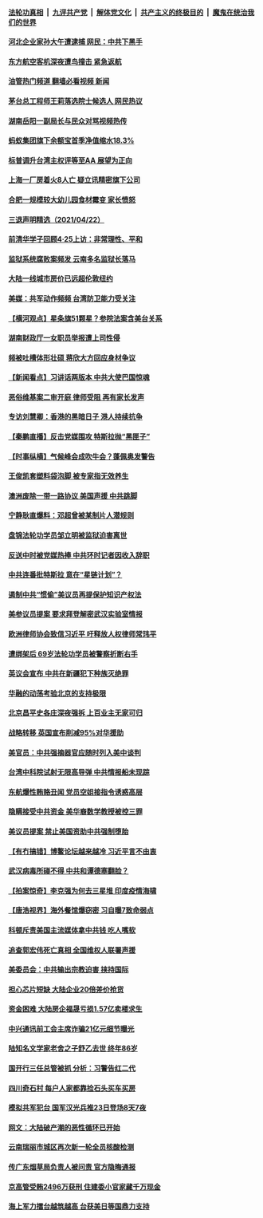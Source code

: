 ####  [法轮功真相](../../../../basic/blob/master/README.md?t=04231832) &nbsp;|&nbsp; [九评共产党](../../../../9ping.md/blob/master/README.md?t=04231832) &nbsp;|&nbsp; [解体党文化](../../../../jtdwh.md/blob/master/README.md?t=04231832)  &nbsp;|&nbsp; [共产主义的终极目的](../../../../gczydzjmd.md/blob/master/README.md?t=04231832) &nbsp;|&nbsp; [魔鬼在统治我们的世界](../../../../mgztzwmdsj.md/blob/master/README.md?t=04231832) 

#### [河北企业家孙大午遭逮捕 网民：中共下黑手](../pages/nsc413/n12899943.md?t=04231832) 

#### [东方航空客机深夜遭鸟撞击 紧急返航](../pages/nsc413/n12900070.md?t=04231832) 

#### [油管热门频道 翻墙必看视频 新闻](http://159.65.108.143:81/youtube.html)

#### [茅台总工程师王莉落选院士候选人 网民热议](../pages/nsc413/n12899666.md?t=04231832) 

#### [湖南岳阳一副局长与民众对骂视频热传](../pages/nsc413/n12899665.md?t=04231832) 

#### [蚂蚁集团旗下余额宝首季净值缩水18.3%](../pages/nsc413/n12899946.md?t=04231832) 

#### [标普调升台湾主权评等至AA 展望为正向](../pages/nsc413/n12899669.md?t=04231832) 

#### [上海一厂房着火8人亡 疑立讯精密旗下公司](../pages/nsc413/n12899438.md?t=04231832) 

#### [合肥一规模较大幼儿园食材霉变 家长愤怒](../pages/nsc413/n12899505.md?t=04231832) 

#### [三退声明精选（2021/04/22）](../pages/nsc413/n12899795.md?t=04231832) 

#### [前清华学子回顾4·25上访：非常理性、平和](../pages/nsc413/n12899661.md?t=04231832) 

#### [监狱系统腐败案频发 云南多名监狱长落马](../pages/nsc413/n12899506.md?t=04231832) 

#### [大陆一线城市房价已远超伦敦纽约](../pages/nsc413/n12899169.md?t=04231832) 

#### [美媒：共军动作频频 台湾防卫能力受关注](../pages/nsc413/n12899389.md?t=04231832) 


#### [【横河观点】星条旗51颗星？参院法案含美台关系](../pages/nsc413/n12899168.md?t=04231832) 

#### [湖南财政厅一女职员举报遭上司性侵](../pages/nsc413/n12899341.md?t=04231832) 

#### [频被吐槽体形壮硕 蒋欣大方回应身材争议](../pages/nsc413/n12899061.md?t=04231832) 

#### [【新闻看点】习讲话两版本 中共大使巴国惊魂](../pages/nsc413/n12898524.md?t=04231832) 

#### [恶俗维基案二审开庭 律师受阻 再有家长发声](../pages/nsc413/n12899102.md?t=04231832) 

#### [专访刘慧卿：香港的黑暗日子 港人持续抗争](../pages/nsc413/n12898828.md?t=04231832) 

#### [【秦鹏直播】反击党媒围攻 特斯拉抛“黑匣子”](../pages/nsc413/n12899045.md?t=04231832) 

#### [【时事纵横】气候峰会成吹牛会？蓬佩奥发警告](../pages/nsc413/n12898974.md?t=04231832) 

#### [王俊凯套塑料袋泡脚 被专家指无效养生](../pages/nsc413/n12898877.md?t=04231832) 

#### [澳洲废除一带一路协议 美国声援 中共跳脚](../pages/nsc413/n12898768.md?t=04231832) 

#### [宁静耿直爆料：邓超曾被某制片人潜规则](../pages/nsc413/n12898706.md?t=04231832) 

#### [盘锦法轮功学员邹立明被监狱迫害离世](../pages/nsc413/n12897749.md?t=04231832) 

#### [反送中时被党媒热捧 中共环时记者因收入辞职](../pages/nsc413/n12898609.md?t=04231832) 

#### [中共连番批特斯拉 意在“星链计划”？](../pages/nsc413/n12898758.md?t=04231832) 

#### [遏制中共“惯偷”美议员再提保护知识产权法](../pages/nsc413/n12898800.md?t=04231832) 

#### [美参议员提案 要求拜登解密武汉实验室情报](../pages/nsc413/n12898787.md?t=04231832) 

#### [欧洲律师协会致信习近平 吁释放人权律师常玮平](../pages/nsc413/n12898769.md?t=04231832) 

#### [遭绑架后 69岁法轮功学员被警察折断右手](../pages/nsc413/n12898245.md?t=04231832) 

#### [英议会宣布 中共在新疆犯下种族灭绝罪](../pages/nsc413/n12898674.md?t=04231832) 

#### [华融的动荡考验北京的支持极限](../pages/nsc413/n12898038.md?t=04231832) 

#### [北京昌平史各庄深夜强拆 上百业主无家可归](../pages/nsc413/n12898372.md?t=04231832) 

#### [战略转移 英国宣布削减95%对华援助](../pages/nsc413/n12898513.md?t=04231832) 

#### [美官员：中共强摘器官应随时列入美中谈判](../pages/nsc413/n12897598.md?t=04231832) 

#### [台湾中科院试射无限高导弹 中共情报船未现踪](../pages/nsc413/n12898542.md?t=04231832) 

#### [东航爆性贿赂丑闻 党员空姐接指令诱惑高层](../pages/nsc413/n12898365.md?t=04231832) 

#### [隐瞒接受中共资金 美华裔数学教授被控三罪](../pages/nsc413/n12898336.md?t=04231832) 

#### [美议员提案 禁止美国资助中共强制堕胎](../pages/nsc413/n12898274.md?t=04231832) 

#### [【有冇搞错】博鳌论坛越来越冷 习近平言不由衷](../pages/nsc413/n12896200.md?t=04231832) 

#### [武汉病毒所碰不得 中共和谭德塞翻脸？](../pages/nsc413/n12898172.md?t=04231832) 

#### [【拍案惊奇】李克强为何去三星堆 印度疫情海啸](../pages/nsc413/n12896929.md?t=04231832) 

#### [【唐浩视界】海外餐馆爆窃密 习自曝7致命弱点](../pages/nsc413/n12897893.md?t=04231832) 

#### [科顿斥责美国主流媒体拿中共钱 吃人嘴软](../pages/nsc413/n12898127.md?t=04231832) 

#### [追查郭宏伟死亡真相 全国维权人联署声援](../pages/nsc413/n12897860.md?t=04231832) 

#### [美委员会：中共输出宗教迫害 挟持国际](../pages/nsc413/n12897485.md?t=04231832) 

#### [担心芯片短缺 大陆企业20倍差价抢货](../pages/nsc413/n12897711.md?t=04231832) 

#### [资金困难 大陆房企福晟亏损1.57亿卖楼求生](../pages/nsc413/n12897417.md?t=04231832) 

#### [中兴通讯前工会主席诈骗21亿元细节曝光](../pages/nsc413/n12897554.md?t=04231832) 

#### [陆知名文学家老舍之子舒乙去世 终年86岁](../pages/nsc413/n12897419.md?t=04231832) 

#### [国开行三任总管被抓 分析：习警告红二代](../pages/nsc413/n12897008.md?t=04231832) 

#### [四川奇石村 每户人家都靠捡石头买车买房](../pages/nsc413/n12897562.md?t=04231832) 

#### [模拟共军犯台 国军汉光兵推23日登场8天7夜](../pages/nsc413/n12897479.md?t=04231832) 

#### [网文：大陆破产潮的恶性循环已开始](../pages/nsc413/n12896895.md?t=04231832) 

#### [云南瑞丽市城区再次新一轮全员核酸检测](../pages/nsc413/n12897302.md?t=04231832) 

#### [传广东烟草局负责人被问责 官方隐晦通报](../pages/nsc413/n12897090.md?t=04231832) 

#### [京高管受贿2496万获刑 住建委小官家藏千万现金](../pages/nsc413/n12897261.md?t=04231832) 

#### [海上军力擂台越筑越高 台获美日等国鼎力支持](../pages/nsc413/n12896885.md?t=04231832) 

<img src='http://gfw-breaker.win/goodnews/indexes/nsc413.md' width='0px' height='0px'/>
